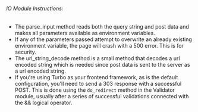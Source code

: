 ###### IO Module Instructions:

- The parse_input method reads both the query string and post data and makes all parameters available as environment variables.
- If any of the parameters passed attempt to overwrite an already existing environment variable, the page will crash with a 500 error. This is for security.
- The url_string_decode method is a small method that decodes a url encoded string which is needed since post data is sent to the server as a url encoded string.
- If you're using Turbo as your frontend framework, as is the default configuration, you'll need to send a 303 response with a successful POST. This is done using the `do_redirect` method in the Validator module, usually after a series of successful validations connected with the && logical operator.
